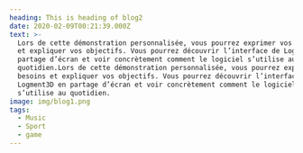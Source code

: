 ```yaml
---
heading: This is heading of blog2
date: 2020-02-09T00:21:39.000Z
text: >-
  Lors de cette démonstration personnalisée, vous pourrez exprimer vos besoins
  et expliquer vos objectifs. Vous pourrez découvrir l’interface de Logment3D en
  partage d’écran et voir concrètement comment le logiciel s’utilise au
  quotidien.Lors de cette démonstration personnalisée, vous pourrez exprimer vos
  besoins et expliquer vos objectifs. Vous pourrez découvrir l’interface de
  Logment3D en partage d’écran et voir concrètement comment le logiciel
  s’utilise au quotidien.
image: img/blog1.png
tags:
  - Music
  - Sport
  - game
---
```


